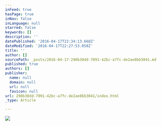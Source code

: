 ```yaml
---
inFeed: true
hasPage: true
inNav: false
inLanguage: null
starred: false
keywords: []
description: ''
datePublished: '2016-04-17T22:34:13.660Z'
dateModified: '2016-04-17T22:27:53.058Z'
title: ''
author: []
sourcePath: _posts/2016-04-17-298b30dd-7091-42bc-a7fc-de2ae8bb3041.md
published: true
authors: []
publisher:
  name: null
  domain: null
  url: null
  favicon: null
url: 298b30dd-7091-42bc-a7fc-de2ae8bb3041/index.html
_type: Article

---
```

![](https://the-grid-user-content.s3-us-west-2.amazonaws.com/92ccc145-5e4d-4613-adb4-19ccbece792f.jpg)